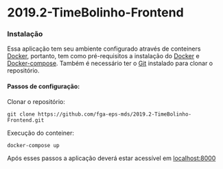 # 2019.2-TimeBolinho-Frontend

### Instalação

Essa aplicação tem seu ambiente configurado através de conteiners [Docker](https://www.docker.com), portanto, tem como pré-requisitos a instalação do [Docker](https://www.docker.com/get-started) e [Docker-compose](https://docs.docker.com/compose/install/).
Também é necessário ter o [Git](https://git-scm.com) instalado para clonar o repositório.

#### Passos de configuração:

Clonar o repositório:

`git clone https://github.com/fga-eps-mds/2019.2-TimeBolinho-Frontend.git`

Execução do conteiner:

`docker-compose up`

Após esses passos a aplicação deverá estar acessível em [localhost:8000](localhost:8000)
